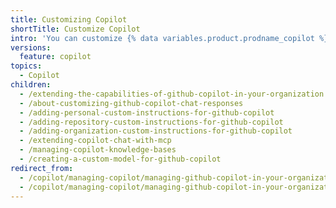 ```yaml
---
title: Customizing Copilot
shortTitle: Customize Copilot
intro: 'You can customize {% data variables.product.prodname_copilot %} to make it fit your specific needs.'
versions:
  feature: copilot
topics:
  - Copilot
children:
  - /extending-the-capabilities-of-github-copilot-in-your-organization
  - /about-customizing-github-copilot-chat-responses
  - /adding-personal-custom-instructions-for-github-copilot
  - /adding-repository-custom-instructions-for-github-copilot
  - /adding-organization-custom-instructions-for-github-copilot
  - /extending-copilot-chat-with-mcp
  - /managing-copilot-knowledge-bases
  - /creating-a-custom-model-for-github-copilot
redirect_from:
  - /copilot/managing-copilot/managing-github-copilot-in-your-organization/customizing-copilot-for-your-organization
  - /copilot/managing-copilot/managing-github-copilot-in-your-organization/enhancing-copilot-for-your-organization
---
```

